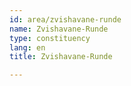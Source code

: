 ```yaml
---
id: area/zvishavane-runde
name: Zvishavane-Runde
type: constituency
lang: en
title: Zvishavane-Runde

---
```

